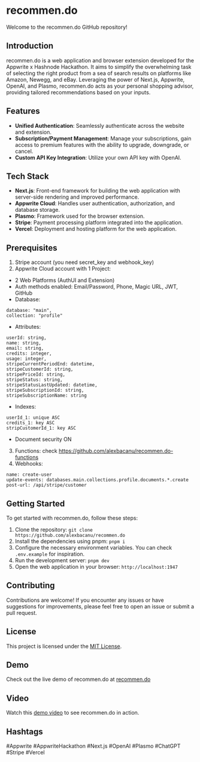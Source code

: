 # recommen.do

Welcome to the recommen.do GitHub repository!

## Introduction

recommen.do is a web application and browser extension developed for the Appwrite x Hashnode Hackathon. It aims to simplify the overwhelming task of selecting the right product from a sea of search results on platforms like Amazon, Newegg, and eBay. Leveraging the power of Next.js, Appwrite, OpenAI, and Plasmo, recommen.do acts as your personal shopping advisor, providing tailored recommendations based on your inputs.

## Features

- **Unified Authentication**: Seamlessly authenticate across the website and extension.
- **Subscription/Payment Management**: Manage your subscriptions, gain access to premium features with the ability to upgrade, downgrade, or cancel.
- **Custom API Key Integration**: Utilize your own API key with OpenAI.

## Tech Stack

- **Next.js**: Front-end framework for building the web application with server-side rendering and improved performance.
- **Appwrite Cloud**: Handles user authentication, authorization, and database storage.
- **Plasmo**: Framework used for the browser extension.
- **Stripe**: Payment processing platform integrated into the application.
- **Vercel**: Deployment and hosting platform for the web application.

## Prerequisites

1. Stripe account (you need secret_key and webhook_key)
2. Appwrite Cloud account with 1 Project:

- 2 Web Platforms (AuthUI and Extension)
- Auth methods enabled: Email/Password, Phone, Magic URL, JWT, GitHub
- Database:

```
database: "main",
collection: "profile"
```

- Attributes:

```
userId: string,
name: string,
email: string,
credits: integer,
usage: integer,
stripeCurrentPeriodEnd: datetime,
stripeCustomerId: string,
stripePriceId: string,
stripeStatus: string,
stripeStatusLastUpdated: datetime,
stripeSubscriptionId: string,
stripeSubscriptionName: string
```

- Indexes:

```
userId_1: unique ASC
credits_1: key ASC
stripCustomerId_1: key ASC
```

- Document security ON

3. Functions: check https://github.com/alexbacanu/recommen.do-functions
4. Webhooks:

```
name: create-user
update-events: databases.main.collections.profile.documents.*.create
post-url: /api/stripe/customer
```

## Getting Started

To get started with recommen.do, follow these steps:

1. Clone the repository: `git clone https://github.com/alexbacanu/recommen.do`
2. Install the dependencies using pnpm: `pnpm i`
3. Configure the necessary environment variables. You can check `.env.example` for inspiration.
4. Run the development server: `pnpm dev`
5. Open the web application in your browser: `http://localhost:1947`

## Contributing

Contributions are welcome! If you encounter any issues or have suggestions for improvements, please feel free to open an issue or submit a pull request.

## License

This project is licensed under the [MIT License](LICENSE).

## Demo

Check out the live demo of recommen.do at [recommen.do](recommendo.vercel.app/)

## Video

Watch this [demo video](https://www.youtube.com/watch?v=your-video-id) to see recommen.do in action.

## Hashtags

#Appwrite #AppwriteHackathon #Next.js #OpenAI #Plasmo #ChatGPT #Stripe #Vercel
